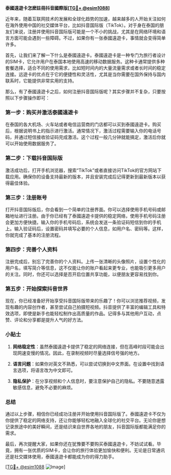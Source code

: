 **泰國遠遊卡怎麽註冊抖音國際版[[TG💪+ @esim1088](https://t.me/s/esim1088)]**

近年来，随着互联网技术的发展和全球化趋势的加速，越来越多的人开始关注如何在海外使用中国的社交媒体平台，比如抖音国际版（TikTok）。对于身在泰国的朋友们来说，注册并使用抖音国际版可能是一个不小的挑战，尤其是在网络环境和语言方面可能会遇到一些障碍。不过，如果你有一张泰國遠遊卡，事情就会变得简单许多。

首先，让我们来了解一下什么是泰國遠遊卡。泰國遠遊卡是一种专门为旅行者设计的SIM卡，它允许用户在泰国本地使用高速的移动数据服务。这种卡通常提供多种套餐选择，适合不同的使用需求，比如短时间内的大量流量需求或者长时间的稳定连接。远遊卡的优点在于它的便捷性和灵活性，尤其是当你需要在国外保持与国内联系时，它能提供非常实用的支持。

那么，有了泰國遠遊卡之后，如何注册抖音国际版呢？其实步骤并不复杂，只要按照以下步骤操作即可：

### 第一步：购买并激活泰國遠遊卡

在泰国的各大机场、火车站或者电信运营商的门店都可以买到泰國遠遊卡。购买后，根据说明书上的指示进行激活。通常情况下，激活过程需要输入你的电话号码，并通过短信接收验证码完成激活。这个过程一般几分钟就能搞定，激活后你就可以开始使用数据服务了。

### 第二步：下载抖音国际版

激活成功后，打开手机浏览器，搜索“TikTok”或者直接访问TikTok的官方网站下载应用。确保你的设备支持最新的版本，并且安装完成后记得更新到最新版本以获得最佳体验。

### 第三步：注册账号

打开抖音国际版后，你会看到一个简单的注册界面。你可以选择使用手机号码或邮箱地址进行注册。由于你已经有了泰國遠遊卡提供的稳定网络，使用手机号码注册会更加方便快捷。输入你的手机号码后，系统会发送一条验证码短信到你的手机上。输入验证码后，设置密码并填写必要的个人信息，如用户名、密码等。这样，你就完成了基本的注册流程。

### 第四步：完善个人资料

注册完成后，别忘了完善你的个人资料。上传一张清晰的头像照片，设置个性化的用户名，填写简介等信息，这不仅能让你的账户看起来更专业，也能吸引更多用户的关注。同时，你还可以选择是否开启位置共享功能，以便朋友更容易找到你。

### 第五步：开始探索抖音世界

现在，你已经准备好开始享受抖音国际版带来的乐趣了！你可以浏览推荐视频，发现有趣的内容创作者，甚至尝试自己拍摄短视频。抖音提供了丰富的编辑工具和特效选项，即使是新手也能轻松制作出高质量的作品。记得多与其他用户互动，点赞、评论和分享都是提升人气的好方法。

### 小贴士

1. **网络稳定性**：虽然泰國遠遊卡提供了稳定的网络连接，但在高峰时段可能会出现网速变慢的情况。因此，在录制视频时尽量选择信号强的地方。
   
2. **语言问题**：如果你对英文不熟悉，可以尝试切换到中文界面。在设置中找到语言选项，将语言改为中文即可。

3. **隐私保护**：在分享视频和个人信息时，要注意保护自己的隐私。不要随意透露敏感信息，避免不必要的麻烦。

### 总结

通过以上步骤，相信你已经成功注册并开始使用抖音国际版了。泰國遠遊卡不仅为你提供了稳定的网络支持，还让你能够轻松地融入全球化的社交平台。无论你是想记录旅途中的美好瞬间，还是结识来自世界各地的朋友，抖音国际版都能满足你的需求。

最后，再次提醒大家，如果你还在犹豫要不要购买泰國遠遊卡，不妨试试看。毕竟，拥有一张优质的SIM卡，会让你的旅行体验更加愉快和便利。无论是日常通讯还是社交媒体使用，泰國遠遊卡都能成为你的得力助手。

[[TG💪+ @esim1088](https://t.me/s/esim1088) ![Image](https://i.postimg.cc/4NQfJmqS/Snipaste-2025-05-13-00-14-12.png)]